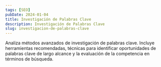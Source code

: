 ```yaml
---
tags: [SEO]
pubDate: 2024-01-04
title: Investigación de Palabras Clave
description: Investigación de Palabras Clave
slug: investigacion-de-palabras-clave
---
```


Analiza métodos avanzados de investigación de palabras clave. Incluye herramientas recomendadas, técnicas para identificar oportunidades de palabras clave de largo alcance y la evaluación de la competencia en términos de búsqueda.

